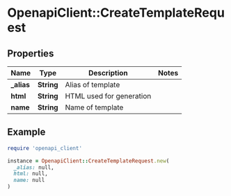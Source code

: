 # OpenapiClient::CreateTemplateRequest

## Properties

| Name | Type | Description | Notes |
| ---- | ---- | ----------- | ----- |
| **_alias** | **String** | Alias of template |  |
| **html** | **String** | HTML used for generation |  |
| **name** | **String** | Name of template |  |

## Example

```ruby
require 'openapi_client'

instance = OpenapiClient::CreateTemplateRequest.new(
  _alias: null,
  html: null,
  name: null
)
```

